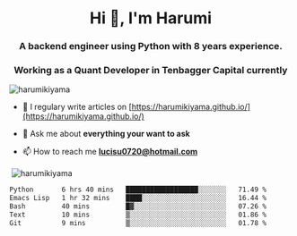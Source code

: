 <h1 align="center">Hi 👋, I'm Harumi</h1>
<h3 align="center">A backend engineer using <b>Python</b> with 8 years experience.</h3>
<h3 align="center">Working as a Quant Developer in <b>Tenbagger Capital</b> currently</h3>

<p align="left"> <img src="https://komarev.com/ghpvc/?username=harumikiyama" alt="harumikiyama" /> </p>


- 📝 I regulary write articles on [https://harumikiyama.github.io/](https://harumikiyama.github.io/)

- 💬 Ask me about **everything your want to ask**

- 📫 How to reach me **lucisu0720@hotmail.com**

<p>&nbsp;<img align="center" src="https://github-readme-stats.vercel.app/api?username=harumikiyama&show_icons=true" alt="harumikiyama" /></p>


<!--START_SECTION:waka-->

```txt
Python       6 hrs 40 mins   ██████████████████░░░░░░░   71.49 %
Emacs Lisp   1 hr 32 mins    ████░░░░░░░░░░░░░░░░░░░░░   16.44 %
Bash         40 mins         █▓░░░░░░░░░░░░░░░░░░░░░░░   07.26 %
Text         10 mins         ▒░░░░░░░░░░░░░░░░░░░░░░░░   01.86 %
Git          9 mins          ▒░░░░░░░░░░░░░░░░░░░░░░░░   01.78 %
```

<!--END_SECTION:waka-->
